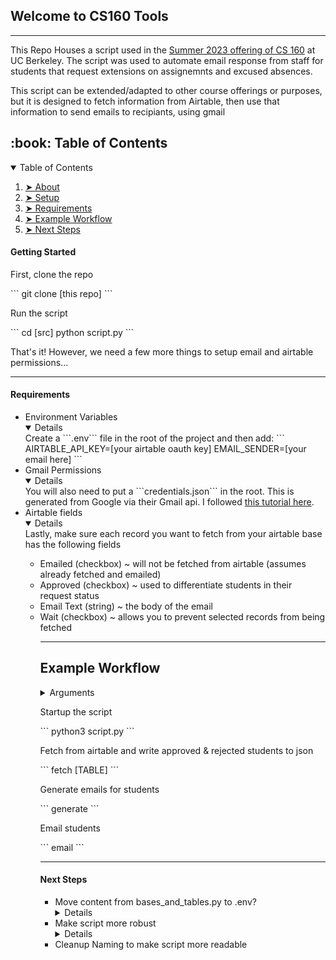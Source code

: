 
<h2 id="welcome">Welcome to CS160 Tools</h2>

---

<p>This Repo Houses a script used in the <a href="cs160su23.com" target="_blank">Summer 2023 offering of CS 160</a> at UC Berkeley. The script was used to automate email response from staff for students that request extensions on assignemnts and excused absences.</p>

<p>This script can be extended/adapted to other course offerings or purposes, but it is designed to fetch information from Airtable, then use that information to send emails to recipiants, using gmail</p>

<!-- TABLE OF CONTENTS taken from https://github.com/ma-shamshiri/Pacman-Game/blob/master/README.md?plain=1-->
<h2 id="table-of-contents"> :book: Table of Contents</h2>

<details open="open">
  <summary>Table of Contents</summary>
  <ol>
    <li><a href="#welcome"> ➤ About</a></li>
    <li><a href="#setup"> ➤ Setup</a></li>
    <li><a href="#requirements"> ➤ Requirements</a></li>
    <li><a href="#example-workflow"> ➤ Example Workflow</a></li>
   <li><a href="#next-steps"> ➤ Next Steps</a></li>
  </ol>
</details>

<h4 id="setup">Getting Started</h4>
<p>First, clone the repo</p>
```
git clone [this repo]
```
<p>Run the script</p>
```
cd [src]
python script.py
```
<p>That's it! However, we need a few more things to setup email and airtable permissions...</p>

---

<h4 id="Requirements">Requirements</h4>
<ul>
  <li>
    Environment Variables
    <details open="open">
      Create a ```.env``` file in the root of the project and then add:
      ```
      AIRTABLE_API_KEY=[your airtable oauth key]
      EMAIL_SENDER=[your email here]
      ```
    </details>
  </li>
  <li>Gmail Permissions
    <details open="open">
      You will also need to put a ```credentials.json``` in the root. This is generated from Google via their Gmail api. I followed <a href="https://mailtrap.io/blog/python-send-email-gmail/#Is-there-an-alternative" target="_blank">this tutorial here</a>.
    </details>
  </li>
  <li>Airtable fields
  <details open="open">
    Lastly, make sure each record you want to fetch from your airtable base has the following fields
    <ul>
      <li>Emailed (checkbox) ~ will not be fetched from airtable (assumes already fetched and emailed)</li>
      <li>Approved (checkbox) ~ used to differentiate students in their request status</li>
      <li>Email Text (string) ~ the body of the email</li>
      <li>Wait (checkbox) ~ allows you to prevent selected records from being fetched</li>
    </ul>
  </details>
  </li>
<ul>

---

<h2 id="example-workflow">Example Workflow</h2>
<details>
  <summary>Arguments</summary>
  <ul>
    <li>```[TABLE]``` ~ specify an airtable base (ex: ```absence``` or ```extension```)</li>
    <li>```[OPTION]``` ~ either ```students``` or ```emails```</li>
  <ul>
</details>

<p>Startup the script</p>
```
python3 script.py
```
<p>Fetch from airtable and write approved & rejected students to json</p>
```
fetch [TABLE]
```
<p>Generate emails for students</p>
```
generate
```
<p>Email students</p>
```
email
```

---

<h4 id="next-steps">Next Steps</h4>
<ul>
  <li>Move content from bases_and_tables.py to .env?
  <details>
    Not too worried about privacy because of Airtable's permissions sytstem. Also makes more sense if people are working on the same base
  </details>
  </li>
  <li>Make script more robust
  <details>
  Because this script had an end goal in mind it was incredibly simple to just whip it up in python. But, this means the line was blurred between how much logic should reside in airtable, and how much should reside locally. Airtable also provides great scripting tools, so potentially, there will be less logic to work with in python as it will be delegated to airtable (e.g moved subject and cc fields to airtable from ```email_template.json```)
  </details>
  </li>
<li>Cleanup Naming to make script more readable</li>
<ul>

